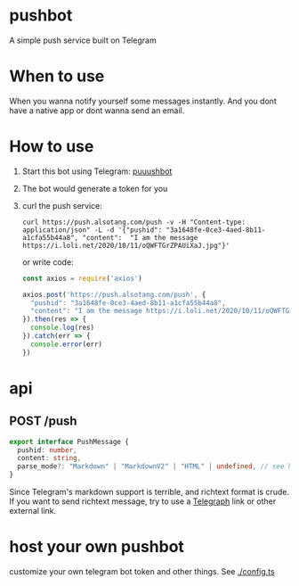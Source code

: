 # pushbot

A simple push service built on Telegram

# When to use

When you wanna notify yourself some messages instantly. And you dont have a native app or dont wanna send an email.

# How to use

1. Start this bot using Telegram: [puuushbot](https://t.me/puuushbot)
2. The bot would generate a token for you
3. curl the push service:

    ```shell
    curl https://push.alsotang.com/push -v -H "Content-type: application/json" -L -d '{"pushid": "3a1648fe-0ce3-4aed-8b11-a1cfa55b44a8", "content":  "I am the message https://i.loli.net/2020/10/11/oQWFTGrZPAUiXaJ.jpg"}'
    ```

    or write code:

    ```js
    const axios = require('axios')

    axios.post('https://push.alsotang.com/push', {
      "pushid": "3a1648fe-0ce3-4aed-8b11-a1cfa55b44a8",
      "content": "I am the message https://i.loli.net/2020/10/11/oQWFTGrZPAUiXaJ.jpg"
    }).then(res => {
      console.log(res)
    }).catch(err => {
      console.error(err)
    })
    ```

# api

## POST /push

```ts
export interface PushMessage {
  pushid: number,
  content: string,
  parse_mode?: "Markdown" | "MarkdownV2" | "HTML" | undefined, // see https://core.telegram.org/bots/api#sendmessage
}
```

Since Telegram's markdown support is terrible, and richtext format is crude. If you want to send richtext message, try to use a [Telegraph](https://telegra.ph/api) link or other external link.

# host your own pushbot

customize your own telegram bot token and other things. See [./config.ts](./config.ts)
